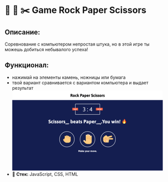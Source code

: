 # 🤜 🔖 ✂️  Game Rock Paper Scissors
## Описание: 
Соревнование с компьютером непростая штука, но в этой игре ты можешь добиться небывалого успеха!
## Функционал: 
- нажимай на элементы камень, ножницы или бумага
- твой вариант сравнивается с вариантом компьютера и выдает результат 
![alt text](./game-screen.png)
- 🔨 **Стек:** JavaScript, CSS, HTML
